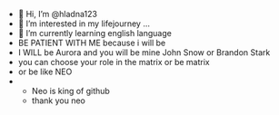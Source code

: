 - 👋 Hi, I’m @hladna123
- 👀 I’m interested in my lifejourney ...
- 🌱 I’m currently learning english language
- BE PATIENT WITH ME because i will be
- I WILL be Aurora and you will be mine John Snow or Brandon Stark
- you can choose your role in the matrix or be matrix
- or be like NEO
- - Neo is king of github
  - thank you neo
<!---
hladna123/hladna123 is a ✨ special ✨ repository because its `README.md` (this file) appears on your GitHub profile.
You can click the Preview link to take a look at your changes.
--->
